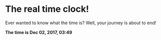 # The real time clock!

Ever wanted to know what the time is? Well, your journey is about to end!

**The time is Dec 02, 2017, 03:49**